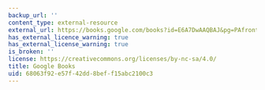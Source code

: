 ```yaml
---
backup_url: ''
content_type: external-resource
external_url: https://books.google.com/books?id=E6A7DwAAQBAJ&pg=PAfrontcover#v=onepage&q&f=false
has_external_licence_warning: true
has_external_license_warning: true
is_broken: ''
license: https://creativecommons.org/licenses/by-nc-sa/4.0/
title: Google Books
uid: 68063f92-e57f-42dd-8bef-f15abc2100c3
---
```

